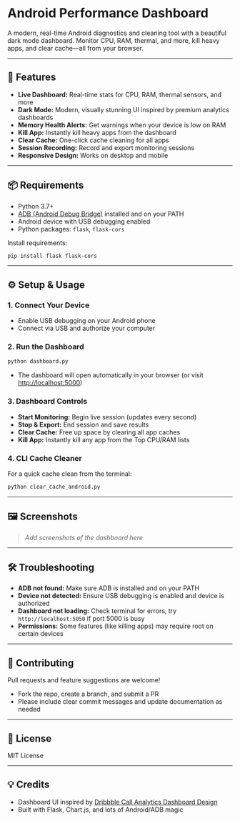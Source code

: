 # Android Performance Dashboard

A modern, real-time Android diagnostics and cleaning tool with a beautiful dark mode dashboard. Monitor CPU, RAM, thermal, and more, kill heavy apps, and clear cache—all from your browser.

---

## 🚀 Features
- **Live Dashboard:** Real-time stats for CPU, RAM, thermal sensors, and more
- **Dark Mode:** Modern, visually stunning UI inspired by premium analytics dashboards
- **Memory Health Alerts:** Get warnings when your device is low on RAM
- **Kill App:** Instantly kill heavy apps from the dashboard
- **Clear Cache:** One-click cache cleaning for all apps
- **Session Recording:** Record and export monitoring sessions
- **Responsive Design:** Works on desktop and mobile

---

## 📦 Requirements
- Python 3.7+
- [ADB (Android Debug Bridge)](https://developer.android.com/tools/adb) installed and on your PATH
- Android device with USB debugging enabled
- Python packages: `flask`, `flask-cors`

Install requirements:
```bash
pip install flask flask-cors
```

---

## ⚙️ Setup & Usage

### 1. **Connect Your Device**
- Enable USB debugging on your Android phone
- Connect via USB and authorize your computer

### 2. **Run the Dashboard**
```bash
python dashboard.py
```
- The dashboard will open automatically in your browser (or visit [http://localhost:5000](http://localhost:5000))

### 3. **Dashboard Controls**
- **Start Monitoring:** Begin live session (updates every second)
- **Stop & Export:** End session and save results
- **Clear Cache:** Free up space by clearing all app caches
- **Kill App:** Instantly kill any app from the Top CPU/RAM lists

### 4. **CLI Cache Cleaner**
For a quick cache clean from the terminal:
```bash
python clear_cache_android.py
```

---

## 🖼️ Screenshots
> _Add screenshots of the dashboard here_

---

## 🛠️ Troubleshooting
- **ADB not found:** Make sure ADB is installed and on your PATH
- **Device not detected:** Ensure USB debugging is enabled and device is authorized
- **Dashboard not loading:** Check terminal for errors, try `http://localhost:5050` if port 5000 is busy
- **Permissions:** Some features (like killing apps) may require root on certain devices

---

## 🤝 Contributing
Pull requests and feature suggestions are welcome!
- Fork the repo, create a branch, and submit a PR
- Please include clear commit messages and update documentation as needed

---

## 📄 License
MIT License

---

## 💡 Credits
- Dashboard UI inspired by [Dribbble Call Analytics Dashboard Design](https://dribbble.com/shots/21992874-Call-Analytics-Dashboard-Design)
- Built with Flask, Chart.js, and lots of Android/ADB magic 
